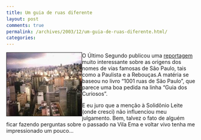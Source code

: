 ```yaml
---
title: Um guia de ruas diferente
layout: post
comments: true
permalink: /archives/2003/12/um-guia-de-ruas-diferente.html/
categories:
---
```

<img src=/img/blig/saopaulo.jpg align="left" border=1 alt='foto de São Paulo (acho)'>O Último Segundo publicou uma <a href="http://ultimosegundo.ig.com.br/useg/brasil/artigo/0,,1437382,00.html" >reportagem</a> muito interessante sobre as origens dos nomes de vias famosas de São Paulo, tais como a Paulista e a Rebouças.A matéria se baseou no livro &#8220;1001 ruas de São Paulo&#8221;, que parece uma boa pedida na linha &#8220;Guia dos Curiosos&#8221;.

E eu juro que a menção à Solidônio Leite (onde cresci) não influenciou meu julgamento. Bem, talvez o fato de alguém ficar fazendo perguntas sobre o passado na Vila Ema e voltar vivo tenha me impressionado um pouco&#8230;

